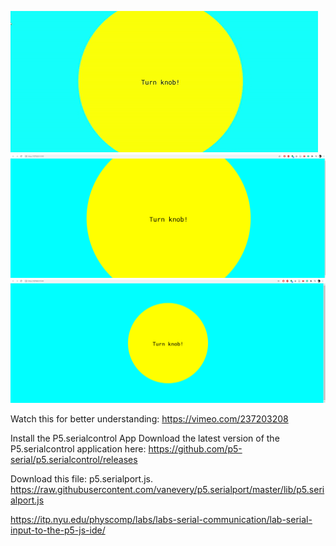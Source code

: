 ![video](gif.gif)
![pic](1.png)
![pic](2.png)


Watch this for better understanding:
https://vimeo.com/237203208


Install the P5.serialcontrol App
Download the latest version of the P5.serialcontrol application here:
https://github.com/p5-serial/p5.serialcontrol/releases

Download this file: p5.serialport.js. 
https://raw.githubusercontent.com/vanevery/p5.serialport/master/lib/p5.serialport.js


https://itp.nyu.edu/physcomp/labs/labs-serial-communication/lab-serial-input-to-the-p5-js-ide/
